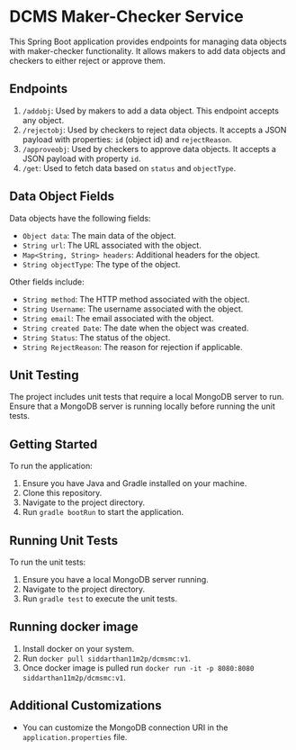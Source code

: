 # DCMS Maker-Checker Service

This Spring Boot application provides endpoints for managing data objects with maker-checker functionality. It allows makers to add data objects and checkers to either reject or approve them.

## Endpoints

1. `/addobj`: Used by makers to add a data object. This endpoint accepts any object.
2. `/rejectobj`: Used by checkers to reject data objects. It accepts a JSON payload with properties: `id` (object id) and `rejectReason`.
3. `/approveobj`: Used by checkers to approve data objects. It accepts a JSON payload with property `id`.
4. `/get`: Used to fetch data based on `status` and `objectType`.

## Data Object Fields

Data objects have the following fields:

- `Object data`: The main data of the object.
- `String url`: The URL associated with the object.
- `Map<String, String> headers`: Additional headers for the object.
- `String objectType`: The type of the object.

Other fields include:

- `String method`: The HTTP method associated with the object.
- `String Username`: The username associated with the object.
- `String email`: The email associated with the object.
- `String created Date`: The date when the object was created.
- `String Status`: The status of the object.
- `String RejectReason`: The reason for rejection if applicable.

## Unit Testing

The project includes unit tests that require a local MongoDB server to run. Ensure that a MongoDB server is running locally before running the unit tests.

## Getting Started

To run the application:

1. Ensure you have Java and Gradle installed on your machine.
2. Clone this repository.
3. Navigate to the project directory.
4. Run `gradle bootRun` to start the application.

## Running Unit Tests

To run the unit tests:

1. Ensure you have a local MongoDB server running.
2. Navigate to the project directory.
3. Run `gradle test` to execute the unit tests.

## Running docker image

1. Install docker on your system.
2. Run `docker pull siddarthan11m2p/dcmsmc:v1`.
3. Once docker image is pulled run `docker run -it -p 8080:8080 siddarthan11m2p/dcmsmc:v1`.

## Additional Customizations

- You can customize the MongoDB connection URI in the `application.properties` file.

